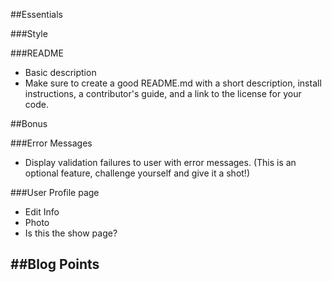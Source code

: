##Essentials

###Style

###README
- Basic description
- Make sure to create a good README.md with a short description, install instructions, a contributor's guide, and a link to the license for your code.

##Bonus

###Error Messages
- Display validation failures to user with error messages. (This is an optional feature, challenge yourself and give it a shot!)

###User Profile page
- Edit Info
- Photo
- Is this the show page?

##Blog Points
-
